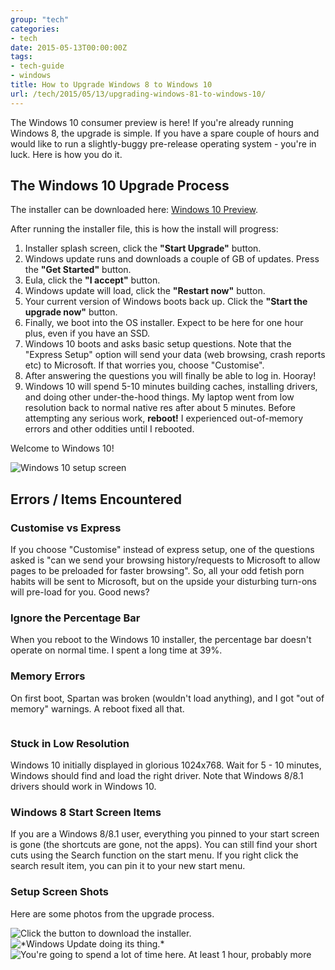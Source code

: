 ```yaml
---
group: "tech"
categories:
- tech
date: 2015-05-13T00:00:00Z
tags:
- tech-guide
- windows
title: How to Upgrade Windows 8 to Windows 10
url: /tech/2015/05/13/upgrading-windows-81-to-windows-10/
---
```




The Windows 10 consumer preview is here! If you're already running Windows 8, the upgrade is simple. If you have a spare couple of hours and would like to run a slightly-buggy pre-release operating system - you're in luck. Here is how you do it.

<!--more-->

## The Windows 10 Upgrade Process

The installer can be downloaded here: [Windows 10 Preview](http://windows.microsoft.com/en-au/windows/preview-faq).

After running the installer file, this is how the install will progress:

1. Installer splash screen, click the **"Start Upgrade"** button.
2. Windows update runs and downloads a couple of GB of updates. Press the **"Get Started"** button.
3. Eula, click the **"I accept"** button.
4. Windows update will load, click the **"Restart now"** button.
5. Your current version of Windows boots back up. Click the **"Start the upgrade now"** button.
6. Finally, we boot into the OS installer. Expect to be here for one hour plus, even if you have an SSD.
7. Windows 10 boots and asks basic setup questions. Note that the "Express Setup" option will send your data (web browsing, crash reports etc) to Microsoft. If that worries you, choose "Customise".
8. After answering the questions you will finally be able to log in. Hooray!
9. Windows 10 will spend 5-10 minutes building caches, installing drivers, and doing other under-the-hood things. My laptop went from low resolution back to normal native res after about 5 minutes. Before attempting any serious work, **reboot!** I experienced out-of-memory errors and other oddities until I rebooted.

Welcome to Windows 10!

<img class="pure-img blog-img " src="/images/dev/windows10setup_4.jpg" alt="Windows 10 setup screen" />

## Errors / Items Encountered

### Customise vs Express
If you choose "Customise" instead of express setup, one of the questions asked is "can we send your browsing history/requests to Microsoft to allow pages to be preloaded for faster browsing". So, all your odd fetish porn habits will be sent to Microsoft, but on the upside your disturbing turn-ons will pre-load for you. Good news?

### Ignore the Percentage Bar

When you reboot to the Windows 10 installer, the percentage bar doesn't operate on normal time. I spent a long time at 39%.

### Memory Errors

On first boot, Spartan was broken (wouldn't load anything), and I got "out of memory" warnings. A reboot fixed all that.

<img class="pure-img blog-img " src="/images/dev/windows10setup_5.png" alt="" />

### Stuck in Low Resolution

Windows 10 initially displayed in glorious 1024x768. Wait for 5 - 10 minutes, Windows should find and load the right driver. Note that Windows 8/8.1 drivers should work in Windows 10.

### Windows 8 Start Screen Items

If you are a Windows 8/8.1 user, everything you pinned to your start screen is gone (the shortcuts are gone, not the apps). You can still find your short cuts using the Search function on the start menu. If you right click the search result item, you can pin it to your new start menu.

### Setup Screen Shots

Here are some photos from the upgrade process.

<img class="pure-img blog-img " src="/images/dev/windows10setup_1.png" alt="Click the button to download the installer." />

<img class="pure-img blog-img " src="/images/dev/windows10setup_2.png" alt="*Windows Update doing its thing.*" />

<img class="pure-img blog-img " src="/images/dev/windows10setup_3.png" alt="You're going to spend a lot of time here. At least 1 hour, probably more" />
